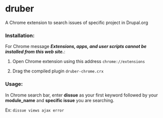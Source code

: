 druber
======

A Chrome extension to search issues of specific project in Drupal.org

### Installation:

For Chrome message ***Extensions, apps, and user scripts cannot be installed from this web site.***:

1. Open Chrome extension using this address `chrome://extensions`

2. Drag the compiled plugin `druber-chrome.crx`

### Usage:

In Chrome search bar, enter **dissue** as your first keyword followed by your **module_name** and **specific issue** you are searching.

Ex: `dissue views ajax error`
